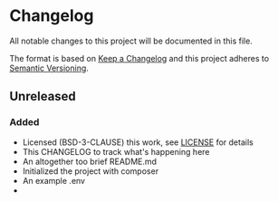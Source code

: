 # Changelog
All notable changes to this project will be documented in this file.

The format is based on [Keep a Changelog](http://keepachangelog.com/en/1.0.0/)
and this project adheres to [Semantic Versioning](http://semver.org/spec/v2.0.0.html).

## Unreleased

### Added
- Licensed (BSD-3-CLAUSE) this work, see [LICENSE](LICENSE) for details
- This CHANGELOG to track what's happening here
- An altogether too brief README.md
- Initialized the project with composer
- An example .env
- 
